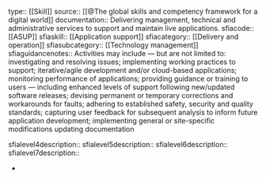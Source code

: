type:: [[Skill]]
source:: [[@The global skills and competency framework for a digital world]]
documentation:: Delivering management, technical and administrative services to support and maintain live applications.
sfiacode:: [[ASUP]]
sfiaskill:: [[Application support]]
sfiacategory:: [[Delivery and operation]]
sfiasubcategory:: [[Technology management]]
sfiaguidancenotes:: Activities may include — but are not limited to: investigating and resolving issues; implementing working practices to support; iterative/agile development and/or cloud-based applications; monitoring performance of applications; providing guidance or training to users — including enhanced levels of support following new/updated software releases; devising permanent or temporary corrections and workarounds for faults; adhering to established safety, security and quality standards; capturing user feedback for subsequent analysis to inform future application development; implementing general or site-specific modifications
updating documentation

sfialevel4description::
sfialevel5description::
sfialevel6description::
sfialevel7description::

-